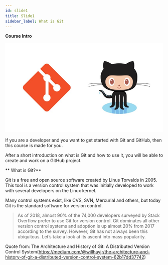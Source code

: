 ```yaml
---
id: slide1
title: Slide1
sidebar_label: What is Git
---
```


**Course Intro**

![xxx](https://raw.githubusercontent.com/ChickenKyiv/awesome-git-article/master/img/03-git-github-logos.jpeg)


If you are a developer and you want to get started with Git and GitHub, then this course is made for you.

After a short introduction on what is Git and how to use it, you will be able to create and work on a GitHub project.

** What is Git?**

Git is a free and open source software created by Linus Torvalds in 2005. This tool is a version control system that was initially developed to work with several developers on the Linux kernel.

Many control systems exist, like CVS, SVN, Mercurial and others, but today Git is the standard software for version control.

> As of 2018, almost 90% of the 74,000 developers surveyed by Stack Overflow prefer to use Git for version control. Git dominates all other version control systems and adoption is up almost 20% from 2017 according to the survey. However, Git has not always been this ubiquitous. Let’s take a look at its ascent into mass popularity.

Quote from: The Architecture and History of Git: A Distributed Version Control System(https://medium.com/@willhayjr/the-architecture-and-history-of-git-a-distributed-version-control-system-62b17dd37742)

